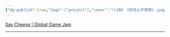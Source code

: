 ```yaml
---
{"dg-publish":true,"tags":["project"],"cover":"![100 《你怎么不笑啊》.png](/img/user/700.Attachments/100%20%E3%80%8A%E4%BD%A0%E6%80%8E%E4%B9%88%E4%B8%8D%E7%AC%91%E5%95%8A%E3%80%8B.png)","description":"It's New Year, give us a smile.","permalink":"/900-publish/a//","dgPassFrontmatter":true}
---
```


[Say Cheese | Global Game Jam](https://globalgamejam.org/games/2024/say-cheese-5)

---
